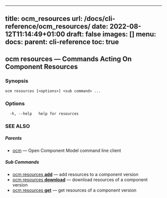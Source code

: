 
---
title: ocm_resources
url: /docs/cli-reference/ocm_resources/
date: 2022-08-12T11:14:49+01:00
draft: false
images: []
menu:
  docs:
    parent: cli-reference
toc: true
---
## ocm resources &mdash; Commands Acting On Component Resources

### Synopsis

```
ocm resources [<options>] <sub command> ...
```

### Options

```
  -h, --help   help for resources
```

### SEE ALSO

##### Parents

* [ocm](ocm.md)	 &mdash; Open Component Model command line client


##### Sub Commands

* [ocm resources <b>add</b>](ocm_resources_add.md)	 &mdash; add resources to a component version
* [ocm resources <b>download</b>](ocm_resources_download.md)	 &mdash; download resources of a component version
* [ocm resources <b>get</b>](ocm_resources_get.md)	 &mdash; get resources of a component version

